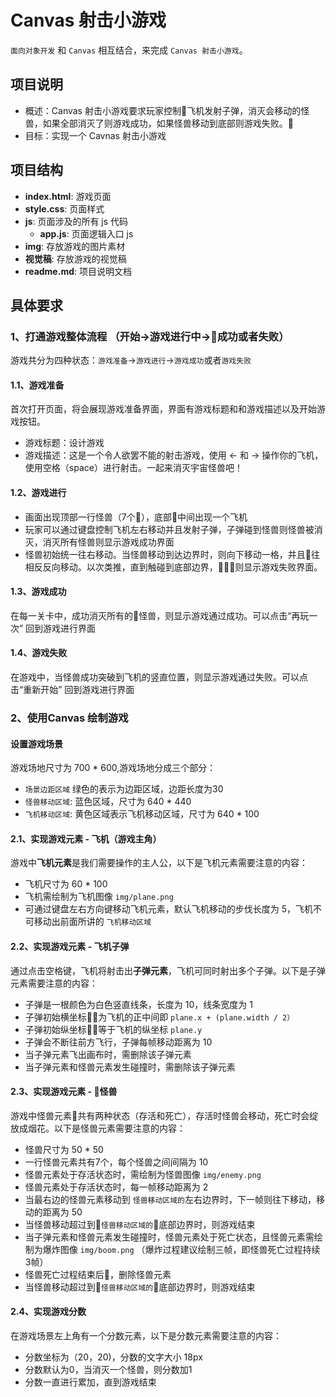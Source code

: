 # Canvas 射击小游戏
`面向对象开发` 和 `Canvas` 相互结合，来完成 `Canvas 射击小游戏`。

## 项目说明
- 概述：Canvas 射击小游戏要求玩家控制飞机发射子弹，消灭会移动的怪兽，如果全部消灭了则游戏成功，如果怪兽移动到底部则游戏失败。
- 目标：实现一个 Cavnas 射击小游戏

## 项目结构
- **index.html**: 游戏页面
- **style.css**: 页面样式
- **js**: 页面涉及的所有 js 代码
  - **app.js**: 页面逻辑入口 js
- **img**: 存放游戏的图片素材
- **视觉稿**: 存放游戏的视觉稿
- **readme.md**: 项目说明文档

## 具体要求

### 1、打通游戏整体流程 （开始->游戏进行中->成功或者失败）
游戏共分为四种状态：`游戏准备`->`游戏进行`->`游戏成功`或者`游戏失败`
#### 1.1、游戏准备
首次打开页面，将会展现游戏准备界面，界面有游戏标题和和游戏描述以及开始游戏按钮。

- 游戏标题：设计游戏
- 游戏描述：这是一个令人欲罢不能的射击游戏，使用 ← 和 → 操作你的飞机，使用空格（space）进行射击。一起来消灭宇宙怪兽吧！

#### 1.2、游戏进行

- 画面出现顶部一行怪兽（7个），底部中间出现一个飞机
- 玩家可以通过键盘控制飞机左右移动并且发射子弹，子弹碰到怪兽则怪兽被消灭，消灭所有怪兽则显示游戏成功界面
- 怪兽初始统一往右移动。当怪兽移动到达边界时，则向下移动一格，并且往相反反向移动。以次类推，直到触碰到底部边界，则显示游戏失败界面。

#### 1.3、游戏成功
在每一关卡中，成功消灭所有的怪兽，则显示游戏通过成功。可以点击“再玩一次” 回到游戏进行界面

#### 1.4、游戏失败
在游戏中，当怪兽成功突破到飞机的竖直位置，则显示游戏通过失败。可以点击“重新开始” 回到游戏进行界面

### 2、使用Canvas 绘制游戏

#### 设置游戏场景
游戏场地尺寸为 700 * 600,游戏场地分成三个部分：
- `场景边距区域` 绿色的表示为边距区域，边距长度为30
- `怪兽移动区域`: 蓝色区域，尺寸为 640 * 440
- `飞机移动区域`: 黄色区域表示飞机移动区域，尺寸为 640 * 100

#### 2.1、实现游戏元素 - 飞机（游戏主角）

游戏中**飞机元素**是我们需要操作的主人公，以下是飞机元素需要注意的内容：

- 飞机尺寸为 60 * 100
- 飞机需绘制为飞机图像 `img/plane.png`
- 可通过键盘左右方向键移动飞机元素，默认飞机移动的步伐长度为 5，飞机不可移动出前面所讲的 `飞机移动区域`

#### 2.2、实现游戏元素 - 飞机子弹

通过点击空格键，飞机将射击出**子弹元素**，飞机可同时射出多个子弹。以下是子弹元素需要注意的内容：

- 子弹是一根颜色为白色竖直线条，长度为 10，线条宽度为 1
- 子弹初始横坐标为飞机的正中间即 `plane.x + (plane.width / 2）`
- 子弹初始纵坐标等于飞机的纵坐标 `plane.y`
- 子弹会不断往前方飞行，子弹每帧移动距离为 10
- 当子弹元素飞出画布时，需删除该子弹元素
- 当子弹元素和怪兽元素发生碰撞时，需删除该子弹元素

#### 2.3、实现游戏元素 - 怪兽

游戏中怪兽元素共有两种状态（存活和死亡），存活时怪兽会移动，死亡时会绽放成烟花。以下是怪兽元素需要注意的内容：

- 怪兽尺寸为 50 * 50
- 一行怪兽元素共有7个，每个怪兽之间间隔为 10
- 怪兽元素处于存活状态时，需绘制为怪兽图像 `img/enemy.png`
- 怪兽元素处于存活状态时，每一帧移动距离为 2
- 当最右边的怪兽元素移动到 `怪兽移动区域的`左右边界时，下一帧则往下移动，移动的距离为 50
- 当怪兽移动超过到`怪兽移动区域的`底部边界时，则游戏结束
- 当子弹元素和怪兽元素发生碰撞时，怪兽元素处于死亡状态，且怪兽元素需绘制为爆炸图像 `img/boom.png` （爆炸过程建议绘制三帧，即怪兽死亡过程持续3帧）
- 怪兽死亡过程结束后，删除怪兽元素
- 当怪兽移动超过到`怪兽移动区域的`底部边界时，则游戏结束

#### 2.4、实现游戏分数

在游戏场景左上角有一个分数元素，以下是分数元素需要注意的内容：

- 分数坐标为（20，20)，分数的文字大小 18px
- 分数默认为0，当消灭一个怪兽，则分数加1
- 分数一直进行累加，直到游戏结束
